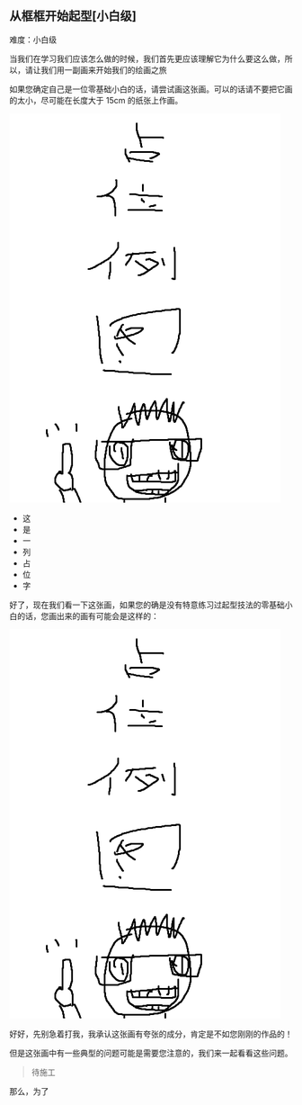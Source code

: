 ## 从框框开始起型[小白级]
难度：小白级

当我们在学习我们应该怎么做的时候，我们首先更应该理解它为什么要这么做，所以，请让我们用一副画来开始我们的绘画之旅

如果您确定自己是一位零基础小白的话，请尝试画这张画。可以的话请不要把它画的太小，尽可能在长度大于 15cm 的纸张上作画。

<img src="../images/占位.png" />

- 这
- 是
- 一
- 列
- 占
- 位
- 字

好了，现在我们看一下这张画，如果您的确是没有特意练习过起型技法的零基础小白的话，您画出来的画有可能会是这样的：

<img src="../images/占位.png" />

好好，先别急着打我，我承认这张画有夸张的成分，肯定是不如您刚刚的作品的！

但是这张画中有一些典型的问题可能是需要您注意的，我们来一起看看这些问题。

> 待施工

那么，为了



